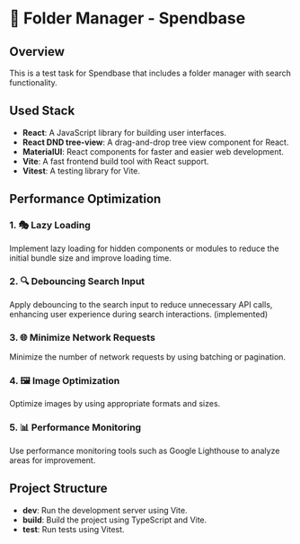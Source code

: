 # 📁 Folder Manager - Spendbase

## Overview

This is a test task for Spendbase that includes a folder manager with search functionality.

## Used Stack

- **React**: A JavaScript library for building user interfaces.
- **React DND tree-view**: A drag-and-drop tree view component for React.
- **MaterialUI**: React components for faster and easier web development.
- **Vite**: A fast frontend build tool with React support.
- **Vitest**: A testing library for Vite.

## Performance Optimization

### 1. 🎭 Lazy Loading

Implement lazy loading for hidden components or modules to reduce the initial bundle size and improve loading time.

### 2. 🔍 Debouncing Search Input

Apply debouncing to the search input to reduce unnecessary API calls, enhancing user experience during search interactions. (implemented)

### 3. 🌐 Minimize Network Requests

Minimize the number of network requests by using batching or pagination.

### 4. 🖼️ Image Optimization

Optimize images by using appropriate formats and sizes.

### 5. 📊 Performance Monitoring

Use performance monitoring tools such as Google Lighthouse to analyze areas for improvement.

## Project Structure

- **dev**: Run the development server using Vite.
- **build**: Build the project using TypeScript and Vite.
- **test**: Run tests using Vitest.
